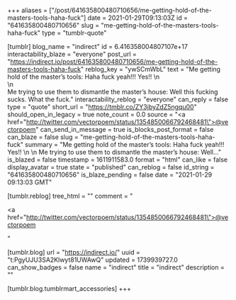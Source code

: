+++
aliases = ["/post/641635800480710656/me-getting-hold-of-the-masters-tools-haha-fuck"]
date = 2021-01-29T09:13:03Z
id = "641635800480710656"
slug = "me-getting-hold-of-the-masters-tools-haha-fuck"
type = "tumblr-quote"

[tumblr]
blog_name = "indirect"
id = 6.416358004807107e+17
interactability_blaze = "everyone"
post_url = "https://indirect.io/post/641635800480710656/me-getting-hold-of-the-masters-tools-haha-fuck"
reblog_key = "ywSCmWbL"
text = "Me getting hold of the master&rsquo;s tools: Haha fuck yeah!!! Yes!! \n<br/>\n<br/>Me trying to use them to dismantle the master&rsquo;s house: Well this fucking sucks. What the fuck."
interactability_reblog = "everyone"
can_reply = false
type = "quote"
short_url = "https://tmblr.co/ZY3jbyZdZ5ngqu00"
should_open_in_legacy = true
note_count = 0.0
source = "<a href=\"http://twitter.com/vectorpoem/status/1354850066792468481\">@vectorpoem</a>"
can_send_in_message = true
is_blocks_post_format = false
can_blaze = false
slug = "me-getting-hold-of-the-masters-tools-haha-fuck"
summary = "Me getting hold of the master’s tools: Haha fuck yeah!!! Yes!! \n \n Me trying to use them to dismantle the master’s house: Well..."
is_blazed = false
timestamp = 1611911583.0
format = "html"
can_like = false
display_avatar = true
state = "published"
can_reblog = false
id_string = "641635800480710656"
is_blaze_pending = false
date = "2021-01-29 09:13:03 GMT"

[tumblr.reblog]
tree_html = ""
comment = "<p><a href=\"http://twitter.com/vectorpoem/status/1354850066792468481\">@vectorpoem</a></p>"

[tumblr.blog]
url = "https://indirect.io/"
uuid = "t:PgyUJU3SA2Klwyt81UWAwQ"
updated = 1739939727.0
can_show_badges = false
name = "indirect"
title = "indirect"
description = ""

[tumblr.blog.tumblrmart_accessories]
+++
